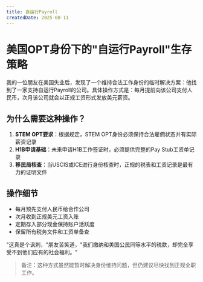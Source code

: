 ```yaml
---
title: 自运行Payroll
createdDate: 2025-08-11
---
```


# 美国OPT身份下的"自运行Payroll"生存策略

我的一位朋友在美国失业后，发现了一个维持合法工作身份的临时解决方案：他找到了一家支持自运行Payroll的公司。具体操作方式是：每月提前向该公司支付人民币，次月该公司就会以正规工资形式发放美元薪资。

## 为什么需要这种操作？

1. **STEM OPT要求**：根据规定，STEM OPT身份必须保持合法雇佣状态并有实际薪资记录
2. **H1B申请基础**：未来申请H1B工作签证时，必须提供完整的Pay Stub工资单记录
3. **移民局核查**：当USCIS或ICE进行身份核查时，正规的税表和工资记录是最有力的证明文件

## 操作细节

- 每月预先支付人民币给合作公司
- 次月收到正规美元工资入账
- 定期存入部分现金保持账户活跃度
- 保留所有税务文件和工资单备查

"这真是个讽刺，"朋友苦笑道，"我们缴纳和美国公民同等水平的税款，却完全享受不到他们应有的社会福利。"

> 备注：这种方式虽然能暂时解决身份维持问题，但仍建议尽快找到正规全职工作。

